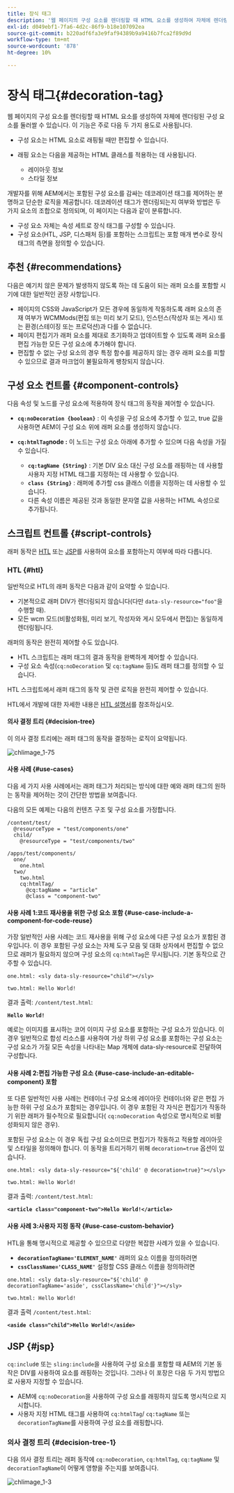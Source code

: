 ```yaml
---
title: 장식 태그
description: '웹 페이지의 구성 요소를 렌더링할 때 HTML 요소를 생성하여 자체에 렌더링된 구성 요소를 둘러쌀 수 있습니다. 개발자를 위해 AEM에서는 포함된 구성 요소를 감싸는 데코레이션 태그를 제어하는 분명하고 단순한 로직을 제공합니다. '
exl-id: d049ebf1-7fa6-4d2c-86f9-b18e107092ea
source-git-commit: b220adf6fa3e9faf94389b9a9416b7fca2f89d9d
workflow-type: tm+mt
source-wordcount: '878'
ht-degree: 10%

---
```


# 장식 태그{#decoration-tag}

웹 페이지의 구성 요소를 렌더링할 때 HTML 요소를 생성하여 자체에 렌더링된 구성 요소를 둘러쌀 수 있습니다. 이 기능은 주로 다음 두 가지 용도로 사용됩니다.

* 구성 요소는 HTML 요소로 래핑될 때만 편집할 수 있습니다.
* 래핑 요소는 다음을 제공하는 HTML 클래스를 적용하는 데 사용됩니다.

   * 레이아웃 정보
   * 스타일 정보

개발자를 위해 AEM에서는 포함된 구성 요소를 감싸는 데코레이션 태그를 제어하는 분명하고 단순한 로직을 제공합니다. 데코레이션 태그가 렌더링되는지 여부와 방법은 두 가지 요소의 조합으로 정의되며, 이 페이지는 다음과 같이 분류합니다.

* 구성 요소 자체는 속성 세트로 장식 태그를 구성할 수 있습니다.
* 구성 요소(HTL, JSP, 디스패처 등)를 포함하는 스크립트는 포함 매개 변수로 장식 태그의 측면을 정의할 수 있습니다.

## 추천 {#recommendations}

다음은 예기치 않은 문제가 발생하지 않도록 하는 데 도움이 되는 래퍼 요소를 포함할 시기에 대한 일반적인 권장 사항입니다.

* 페이지의 CSS와 JavaScript가 모든 경우에 동일하게 작동하도록 래퍼 요소의 존재 여부가 WCMMods(편집 또는 미리 보기 모드), 인스턴스(작성자 또는 게시) 또는 환경(스테이징 또는 프로덕션)과 다를 수 없습니다.
* 페이지 편집기가 래퍼 요소를 제대로 초기화하고 업데이트할 수 있도록 래퍼 요소를 편집 가능한 모든 구성 요소에 추가해야 합니다.
* 편집할 수 없는 구성 요소의 경우 특정 함수를 제공하지 않는 경우 래퍼 요소를 피할 수 있으므로 결과 마크업이 불필요하게 팽창되지 않습니다.

## 구성 요소 컨트롤 {#component-controls}

다음 속성 및 노드를 구성 요소에 적용하여 장식 태그의 동작을 제어할 수 있습니다.

* **`cq:noDecoration {boolean}`** : 이 속성을 구성 요소에 추가할 수 있고, true 값을 사용하면 AEM이 구성 요소 위에 래퍼 요소를 생성하지 않습니다.

* **`cq:htmlTag`node :** 이 노드는 구성 요소 아래에 추가할 수 있으며 다음 속성을 가질 수 있습니다.

   * **`cq:tagName {String}`** : 기본 DIV 요소 대신 구성 요소를 래핑하는 데 사용할 사용자 지정 HTML 태그를 지정하는 데 사용할 수 있습니다.
   * **`class {String}`** : 래퍼에 추가할 css 클래스 이름을 지정하는 데 사용할 수 있습니다.
   * 다른 속성 이름은 제공된 것과 동일한 문자열 값을 사용하는 HTML 속성으로 추가됩니다.

## 스크립트 컨트롤 {#script-controls}

래퍼 동작은 [HTL](/help/sites-developing/decoration-tag.md#htl) 또는 [JSP](/help/sites-developing/decoration-tag.md#jsp)를 사용하여 요소를 포함하는지 여부에 따라 다릅니다.

### HTL {#htl}

일반적으로 HTL의 래퍼 동작은 다음과 같이 요약할 수 있습니다.

* 기본적으로 래퍼 DIV가 렌더링되지 않습니다(다만 `data-sly-resource="foo"`을 수행할 때).
* 모든 wcm 모드(비활성화됨, 미리 보기, 작성자와 게시 모두에서 편집)는 동일하게 렌더링됩니다.

래퍼의 동작은 완전히 제어할 수도 있습니다.

* HTL 스크립트는 래퍼 태그의 결과 동작을 완벽하게 제어할 수 있습니다.
* 구성 요소 속성(`cq:noDecoration` 및 `cq:tagName` 등)도 래퍼 태그를 정의할 수 있습니다.

HTL 스크립트에서 래퍼 태그의 동작 및 관련 로직을 완전히 제어할 수 있습니다.

HTL에서 개발에 대한 자세한 내용은 [HTL 설명서](https://docs.adobe.com/content/help/ko-KR/experience-manager-htl/using/overview.html)를 참조하십시오.

#### 의사 결정 트리 {#decision-tree}

이 의사 결정 트리에는 래퍼 태그의 동작을 결정하는 로직이 요약됩니다.

![chlimage_1-75](assets/chlimage_1-75a.png)

#### 사용 사례 {#use-cases}

다음 세 가지 사용 사례에서는 래퍼 태그가 처리되는 방식에 대한 예와 래퍼 태그의 원하는 동작을 제어하는 것이 간단한 방법을 보여줍니다.

다음의 모든 예제는 다음의 컨텐츠 구조 및 구성 요소를 가정합니다.

```
/content/test/
  @resourceType = "test/components/one"
  child/
    @resourceType = "test/components/two"
```

```
/apps/test/components/
  one/
    one.html
  two/
    two.html
    cq:htmlTag/
      @cq:tagName = "article"
      @class = "component-two"
```

#### 사용 사례 1:코드 재사용을 위한 구성 요소 포함 {#use-case-include-a-component-for-code-reuse}

가장 일반적인 사용 사례는 코드 재사용을 위해 구성 요소에 다른 구성 요소가 포함된 경우입니다. 이 경우 포함된 구성 요소는 자체 도구 모음 및 대화 상자에서 편집할 수 없으므로 래퍼가 필요하지 않으며 구성 요소의 `cq:htmlTag`은 무시됩니다. 기본 동작으로 간주할 수 있습니다.

`one.html: <sly data-sly-resource="child"></sly>`

`two.html: Hello World!`

결과 출력: `/content/test.html`:

**`Hello World!`**

예로는 이미지를 표시하는 코어 이미지 구성 요소를 포함하는 구성 요소가 있습니다. 이 경우 일반적으로 합성 리소스를 사용하여 가상 하위 구성 요소를 포함하는 구성 요소는 구성 요소가 가질 모든 속성을 나타내는 Map 개체에 data-sly-resource로 전달하여 구성합니다.

#### 사용 사례 2:편집 가능한 구성 요소 {#use-case-include-an-editable-component} 포함

또 다른 일반적인 사용 사례는 컨테이너 구성 요소에 레이아웃 컨테이너와 같은 편집 가능한 하위 구성 요소가 포함되는 경우입니다. 이 경우 포함된 각 자식은 편집기가 작동하기 위한 래퍼가 필수적으로 필요합니다( `cq:noDecoration` 속성으로 명시적으로 비활성화되지 않은 경우).

포함된 구성 요소는 이 경우 독립 구성 요소이므로 편집기가 작동하고 적용할 레이아웃 및 스타일을 정의해야 합니다. 이 동작을 트리거하기 위해 `decoration=true` 옵션이 있습니다.

`one.html: <sly data-sly-resource="${'child' @ decoration=true}"></sly>`

`two.html: Hello World!`

결과 출력: `/content/test.html`:

**`<article class="component-two">Hello World!</article>`**

#### 사용 사례 3:사용자 지정 동작 {#use-case-custom-behavior}

HTL을 통해 명시적으로 제공할 수 있으므로 다양한 복잡한 사례가 있을 수 있습니다.

* **`decorationTagName='ELEMENT_NAME'`** 래퍼의 요소 이름을 정의하려면
* **`cssClassName='CLASS_NAME'`** 설정할 CSS 클래스 이름을 정의하려면

`one.html: <sly data-sly-resource="${'child' @ decorationTagName='aside', cssClassName='child'}"></sly>`

`two.html: Hello World!`

결과 출력 `/content/test.html`:

**`<aside class="child">Hello World!</aside>`**

## JSP {#jsp}

`cq:includ`e 또는 `sling:include`을 사용하여 구성 요소를 포함할 때 AEM의 기본 동작은 DIV를 사용하여 요소를 래핑하는 것입니다. 그러나 이 포장은 다음 두 가지 방법으로 사용자 지정할 수 있습니다.

* AEM에 `cq:noDecoration`을 사용하여 구성 요소를 래핑하지 않도록 명시적으로 지시합니다.
* 사용자 지정 HTML 태그를 사용하여 `cq:htmlTag`/ `cq:tagName` 또는 `decorationTagName`를 사용하여 구성 요소를 래핑합니다.

### 의사 결정 트리 {#decision-tree-1}

다음 의사 결정 트리는 래퍼 동작에 `cq:noDecoration`, `cq:htmlTag`, `cq:tagName` 및 `decorationTagName`이 어떻게 영향을 주는지를 보여줍니다.

![chlimage_1-3](assets/chlimage_1-3a.jpeg)
